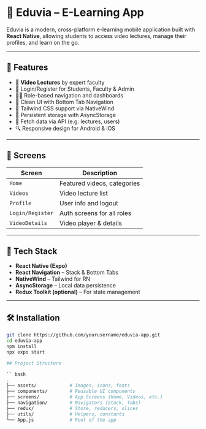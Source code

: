 # 📱 Eduvia – E-Learning App

Eduvia is a modern, cross-platform e-learning mobile application built with **React Native**, allowing students to access video lectures, manage their profiles, and learn on the go.

---

## 🚀 Features

- 🎥 **Video Lectures** by expert faculty
- 🔐 Login/Register for Students, Faculty & Admin
- 👨‍🏫 Role-based navigation and dashboards
- 📱 Clean UI with Bottom Tab Navigation
- 🌈 Tailwind CSS support via NativeWind
- 💾 Persistent storage with AsyncStorage
- 📶 Fetch data via API (e.g. lectures, users)
- 🔍 Responsive design for Android & iOS

---

## 📸 Screens

| Screen           | Description                  |
|------------------|------------------------------|
| `Home`           | Featured videos, categories  |
| `Videos`         | Video lecture list           |
| `Profile`        | User info and logout         |
| `Login/Register` | Auth screens for all roles   |
| `VideoDetails`   | Video player & details       |

---

## 🧱 Tech Stack

- **React Native (Expo)**
- **React Navigation** – Stack & Bottom Tabs
- **NativeWind** – Tailwind for RN
- **AsyncStorage** – Local data persistence
- **Redux Toolkit (optional)** – For state management

---

## 🛠️ Installation

```bash
git clone https://github.com/yourusername/eduvia-app.git
cd eduvia-app
npm install
npx expo start

## Project Structure

`` bash
.
├── assets/            # Images, icons, fonts
├── components/        # Reusable UI components
├── screens/           # App Screens (Home, Videos, etc.)
├── navigation/        # Navigators (Stack, Tabs)
├── redux/             # Store, reducers, slices
├── utils/             # Helpers, constants
└── App.js             # Root of the app


